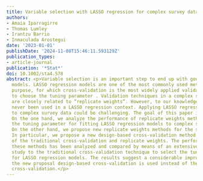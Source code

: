 ```yaml
---
title: Variable selection with LASSO regression for complex survey data
authors:
- Amaia Iparragirre
- Thomas Lumley
- Irantzu Barrio
- Inmaculada Arostegui
date: '2023-01-01'
publishDate: '2024-11-08T15:46:11.593129Z'
publication_types:
- article-journal
publication: '*Stat*'
doi: 10.1002/sta4.578
abstract: <p>Variable selection is an important step to end up with good prediction
  models. LASSO regression models are one of the most commonly used methods for this
  purpose, for which cross‐validation is the most widely applied validation technique
  to choose the tuning parameter . Validation techniques in a complex survey framework
  are closely related to “replicate weights”. However, to our knowledge, they have
  never been used in a LASSO regression context. Applying LASSO regression models
  to complex survey data could be challenging. The goal of this paper is twofold.
  On the one hand, we analyze the performance of replicate weights methods to select
  the tuning parameter for fitting LASSO regression models to complex survey data.
  On the other hand, we propose new replicate weights methods for the same purpose.
  In particular, we propose a new design‐based cross‐validation method as a combination
  of the traditional cross‐validation and replicate weights. The performance of all
  these methods has been analyzed and compared by means of an extensive simulation
  study to the traditional cross‐validation technique to select the tuning parameter
  for LASSO regression models. The results suggest a considerable improvement when
  the new proposal design‐based cross‐validation is used instead of the traditional
  cross‐validation.</p>
---
```

